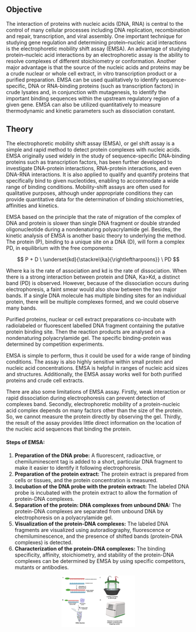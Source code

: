 ## Objective

The interaction of proteins with nucleic acids (DNA, RNA) is central to the control of many cellular processes including DNA replication, recombination and repair, transcription, and viral assembly. One important technique for studying gene regulation and determining protein–nucleic acid interactions is the electrophoretic mobility shift assay (EMSA). An advantage of studying protein–nucleic acid interactions by an electrophoretic assay is the ability to resolve complexes of different stoichiometry or conformation. Another major advantage is that the source of the nucleic acids and proteins may be a crude nuclear or whole cell extract, in vitro transcription product or a purified preparation. EMSA can be used qualitatively to identify sequence-specific, DNA or RNA-binding proteins (such as transcription factors) in crude lysates and, in conjunction with mutagenesis, to identify the important binding sequences within the upstream regulatory region of a given gene. EMSA can also be utilized quantitatively to measure thermodynamic and kinetic parameters such as dissociation constant.

## Theory

The electrophoretic mobility shift assay (EMSA), or gel shift assay is a simple and rapid method to detect protein complexes with nucleic acids. EMSA originally used widely in the study of sequence-specific DNA-binding proteins such as transcription factors, has been further developed to investigate DNA-protein interactions, RNA-protein interactions, and even DNA-RNA interactions. It is also applied to qualify and quantify proteins that specifically bind to given nucleotides, enabling to accommodate a wide range of binding conditions. Mobility-shift assays are often used for qualitative purposes, although under appropriate conditions they can provide quantitative data for the determination of binding stoichiometries, affinities and kinetics.

EMSA based on the principle that the rate of migration of the complex of DNA and protein is slower than single DNA fragment or double stranded oligonucleotide during a nondenaturing polyacrylamide gel. Besides, the kinetic analysis of EMSA is another basic theory to underlying the method. The protein (P), binding to a unique site on a DNA (D), will form a complex PD, in equilibrium with the free components:


$$ P + D  \ \underset{kd}{\stackrel{ka}{\rightleftharpoons}} \ PD $$



Where ka is the rate of association and kd is the rate of dissociation. When there is a strong interaction between protein and DNA, Ka>Kd, a distinct band (PD) is observed. However, because of the dissociation occurs during electrophoresis, a faint smear would also show between the two major bands. If a single DNA molecule has multiple binding sites for an individual protein, there will be multiple complexes formed, and we could observe many bands. 

Purified proteins, nuclear or cell extract preparations co-incubate with radiolabeled or fluorescent labelled DNA fragment containing the putative protein binding site. Then the reaction products are analysed on a nondenaturing polyacrylamide gel. The specific binding-protein was determined by competition experiments.

EMSA is simple to perform, thus it could be used for a wide range of binding conditions. The assay is also highly sensitive within small protein and nucleic acid concentrations. EMSA is helpful in ranges of nucleic acid sizes and structures. Additionally, the EMSA assay works well for both purified proteins and crude cell extracts.

There are also some limitations of EMSA assay. Firstly, weak interaction or rapid dissociation during electrophoresis can prevent detection of complexes band. Secondly, electrophoretic mobility of a protein-nucleic acid complex depends on many factors other than the size of the protein. So, we cannot measure the protein directly by observing the gel. Thirdly, the result of the assay provides little direct information on the location of the nucleic acid sequences that binding the protein. 


#### Steps of EMSA:

1.	**Preparation of the DNA probe:** A fluorescent, radioactive, or chemiluminescent tag is added to a short, particular DNA fragment to make it easier to identify it following electrophoresis.
2.	**Preparation of the protein extract:** The protein extract is prepared from cells or tissues, and the protein concentration is measured.
3.	**Incubation of the DNA probe with the protein extract:** The labeled DNA probe is incubated with the protein extract to allow the formation of protein-DNA complexes.
4.	**Separation of the protein: DNA complexes from unbound DNA:** The protein-DNA complexes are separated from unbound DNA by electrophoresis on a polyacrylamide gel.
5.	**Visualization of the protein-DNA complexes:** The labeled DNA fragments are visualized using autoradiography, fluorescence or chemiluminescence, and the presence of shifted bands (protein-DNA complexes) is detected.
6.	**Characterization of the protein-DNA complexes:** The binding specificity, affinity, stoichiometry, and stability of the protein-DNA complexes can be determined by EMSA by using specific competitors, mutants or antibodies.

<div align="center">
<img src="images/emsa.png" width="40%">
</div>

<script id="MathJax-script" async src="https://cdn.jsdelivr.net/npm/mathjax@3/es5/tex-mml-chtml.js"></script>
